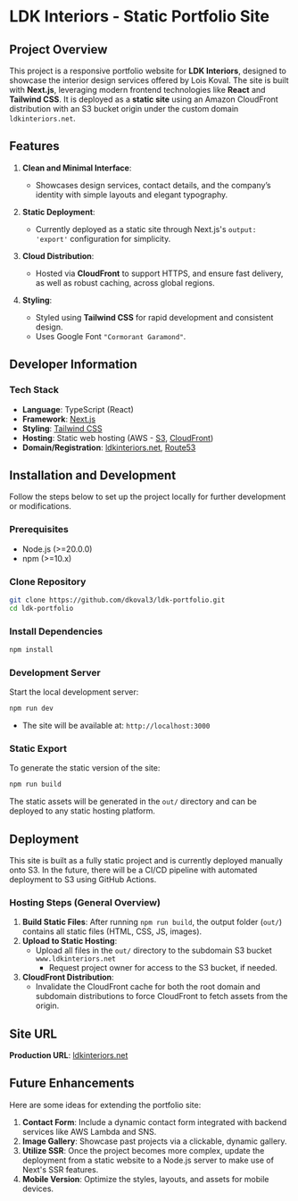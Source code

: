 # LDK Interiors - Static Portfolio Site
## Project Overview
This project is a responsive portfolio website for **LDK Interiors**, designed to showcase the interior design services offered by Lois Koval. The site is built with **Next.js**, leveraging modern frontend technologies like **React** and **Tailwind CSS**. It is deployed as a **static site** using an Amazon CloudFront distribution with an S3 bucket origin under the custom domain `ldkinteriors.net`.
## Features

1. **Clean and Minimal Interface**:
    - Showcases design services, contact details, and the company’s identity with simple layouts and elegant typography.

2. **Static Deployment**:
    - Currently deployed as a static site through Next.js's `output: 'export'` configuration for simplicity.

3. **Cloud Distribution**:
    - Hosted via **CloudFront** to support HTTPS, and ensure fast delivery, as well as robust caching, across global regions.

4. **Styling**:
    - Styled using **Tailwind CSS** for rapid development and consistent design.
    - Uses Google Font `"Cormorant Garamond"`.

## Developer Information
### Tech Stack
- **Language**: TypeScript (React)
- **Framework**: [Next.js](https://nextjs.org/)
- **Styling**: [Tailwind CSS](https://tailwindcss.com/)
- **Hosting**: Static web hosting (AWS - [S3](https://aws.amazon.com/s3/), [CloudFront](https://aws.amazon.com/cloudfront/))
- **Domain/Registration**: [ldkinteriors.net](https://ldkinteriors.net/), [Route53](https://aws.amazon.com/route53/)

## Installation and Development
Follow the steps below to set up the project locally for further development or modifications.
### Prerequisites
- Node.js (>=20.0.0)
- npm (>=10.x)

### Clone Repository
``` bash
git clone https://github.com/dkoval3/ldk-portfolio.git
cd ldk-portfolio
```
### Install Dependencies
``` bash
npm install
```
### Development Server
Start the local development server:
``` bash
npm run dev
```
- The site will be available at: `http://localhost:3000`

### Static Export
To generate the static version of the site:
``` bash
npm run build
```
The static assets will be generated in the `out/` directory and can be deployed to any static hosting platform.
## Deployment
This site is built as a fully static project and is currently deployed manually onto S3. In the future, there will be a CI/CD pipeline with automated deployment to S3 using GitHub Actions.
### Hosting Steps (General Overview)
1. **Build Static Files**: After running `npm run build`, the output folder (`out/`) contains all static files (HTML, CSS, JS, images).
2. **Upload to Static Hosting**:
    - Upload all files in the `out/` directory to the subdomain S3 bucket `www.ldkinteriors.net`
      - Request project owner for access to the S3 bucket, if needed.
3. **CloudFront Distribution**:
   - Invalidate the CloudFront cache for both the root domain and subdomain distributions to force CloudFront to fetch assets from the origin.

## Site URL
**Production URL**: [ldkinteriors.net](https://ldkinteriors.net)

## Future Enhancements
Here are some ideas for extending the portfolio site:
1. **Contact Form**: Include a dynamic contact form integrated with backend services like AWS Lambda and SNS.
2. **Image Gallery**: Showcase past projects via a clickable, dynamic gallery.
3. **Utilize SSR**: Once the project becomes more complex, update the deployment from a static website to a Node.js server to make use of Next's SSR features.
4. **Mobile Version**: Optimize the styles, layouts, and assets for mobile devices.
